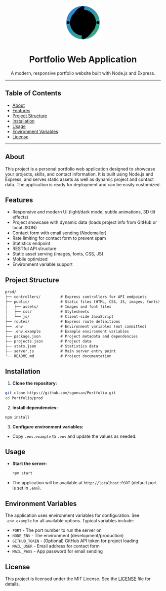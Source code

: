 
<div align="center">
  <img src="public/assets/icon.png" alt="Project Icon" width="120"/>
  <h1>Portfolio Web Application</h1>
  <p>A modern, responsive portfolio website built with Node.js and Express.</p>
</div>

---

## Table of Contents

- [About](#about)
- [Features](#features)
- [Project Structure](#project-structure)
- [Installation](#installation)
- [Usage](#usage)
- [Environment Variables](#environment-variables)
- [License](#license)

---

## About

This project is a personal portfolio web application designed to showcase your projects, skills, and contact information. It is built using Node.js and Express, and serves static assets as well as dynamic project and contact data. The application is ready for deployment and can be easily customized.

## Features

- Responsive and modern UI (light/dark mode, subtle animations, 3D tilt effects)
- Project showcase with dynamic data (loads project info from GitHub or local JSON)
- Contact form with email sending (Nodemailer)
- Rate limiting for contact form to prevent spam
- Statistics endpoint
- RESTful API structure
- Static asset serving (images, fonts, CSS, JS)
- Mobile optimized
- Environment variable support

## Project Structure

```text
prod/
├── controllers/         # Express controllers for API endpoints
├── public/              # Static files (HTML, CSS, JS, images, fonts)
│   ├── assets/          # Images and font files
│   ├── css/             # Stylesheets
│   └── js/              # Client-side JavaScript
├── routes/              # Express route definitions
├── .env                 # Environment variables (not committed)
├── .env.example         # Example environment variables
├── package.json         # Project metadata and dependencies
├── projects.json        # Project data
├── stats.json           # Statistics data
├── server.js            # Main server entry point
└── README.md            # Project documentation
```

## Installation

1. **Clone the repository:**

  ```bash
  git clone https://github.com/sgonsan/Portfolio.git
  cd Portfolio/prod
  ```

2. **Install dependencies:**

  ```bash
  npm install
  ```

3. **Configure environment variables:**

- Copy `.env.example` to `.env` and update the values as needed.

## Usage

- **Start the server:**

  ```bash
  npm start
  ```

- The application will be available at `http://localhost:PORT` (default port is set in `.env`).

## Environment Variables

The application uses environment variables for configuration. See `.env.example` for all available options. Typical variables include:

- `PORT` - The port number to run the server on
- `NODE_ENV` - The environment (development/production)
- `GITHUB_TOKEN` - (Optional) GitHub API token for project loading
- `MAIL_USER` - Email address for contact form
- `MAIL_PASS` - App password for email sending

## License

This project is licensed under the MIT License. See the [LICENSE](LICENSE) file for details.
